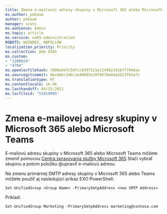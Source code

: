 ```yaml
---
title: Zmena e-mailovej adresy skupiny v Microsoft 365 alebo Microsoft Teams
ms.author: pebaum
author: pebaum
manager: scotv
ms.audience: Admin
ms.topic: article
ms.service: o365-administration
ROBOTS: NOINDEX, NOFOLLOW
localization_priority: Priority
ms.collection: Adm_O365
ms.custom:
- "1200024"
- "4704"
ms.openlocfilehash: 7800a447c5dfcc8397121e1149921916ff7944ac
ms.sourcegitcommit: 8bc60ec34bc1e40685e3976576e04a2623f63a7c
ms.translationtype: HT
ms.contentlocale: sk-SK
ms.lasthandoff: 04/15/2021
ms.locfileid: "51819095"
---
```

# <a name="change-email-address-of-a-microsoft-365-group-or-microsoft-teams"></a>Zmena e-mailovej adresy skupiny v Microsoft 365 alebo Microsoft Teams

E-mailovú adresu skupiny v Microsoft 365 alebo Microsoft Teams môžete zmeniť pomocou [Centra spravovania služby Microsoft 365](https://admin.microsoft.com/) Stačí vybrať skupinu a potom položku @upraviť e-mailovú adresu.

Na zmenu primárnej SMTP adresy skupiny v Microsoft 365 alebo Teams môžete použiť aj nasledujúci príkaz EXO PowerShell:

`Set-UnifiedGroup <Group Name> -PrimarySmtpAddress <new SMTP Address>`

Príklad:

`Set-UnifiedGroup Marketing -PrimarySmtpAddress marketing@contoso.com`
